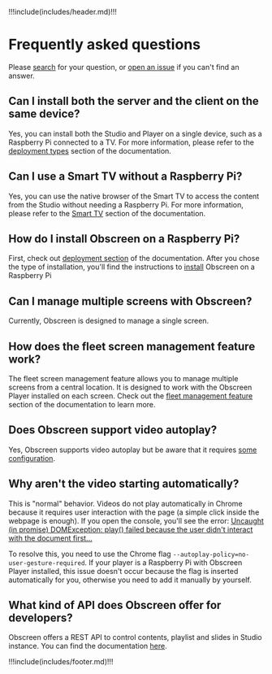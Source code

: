 !!!include(includes/header.md)!!!

# Frequently asked questions

Please <a href="javascript:document.querySelector('.DocSearch.DocSearch-Button').click()">search</a> for your question, or [open an issue](https://github.com/jr-k/obscreen/issues/new/choose) if you can't find an answer.

## Can I install both the server and the client on the same device?

Yes, you can install both the Studio and Player on a single device, such as a Raspberry Pi connected to a TV.
For more information, please refer to the [deployment types](/deployment-types) section of the documentation.

## Can I use a Smart TV without a Raspberry Pi?

Yes, you can use the native browser of the Smart TV to access the content from the Studio without needing a Raspberry Pi.
For more information, please refer to the [Smart TV](/install/player-client/smart-tv) section of the documentation.

## How do I install Obscreen on a Raspberry Pi?

First, check out [deployment section](/deployment-types) of the documentation.
After you chose the type of installation, you'll find the instructions to [install](/install) Obscreen on a Raspberry Pi

## Can I manage multiple screens with Obscreen?

Currently, Obscreen is designed to manage a single screen.

## How does the fleet screen management feature work?

The fleet screen management feature allows you to manage multiple screens from a central location. It is designed to work with the Obscreen Player installed on each screen. Check out the [fleet management feature](/features/fleet-screen-management) section of the documentation to learn more.

## Does Obscreen support video autoplay?

Yes, Obscreen supports video autoplay but be aware that it requires [some configuration](/faq#why-aren-t-the-video-starting-automatically).

## Why aren't the video starting automatically?

This is "normal" behavior. Videos do not play automatically in Chrome because it requires user interaction with the page (a simple click inside the webpage is enough). If you open the console, you'll see the error: [Uncaught (in promise) DOMException: play() failed because the user didn't interact with the document first...](https://goo.gl/xX8pDD)

To resolve this, you need to use the Chrome flag `--autoplay-policy=no-user-gesture-required`. 
If your player is a Raspberry Pi with Obscreen Player installed, this issue doesn't occur because the flag is inserted automatically for you, otherwise you need to add it manually by yourself.

## What kind of API does Obscreen offer for developers?

Obscreen offers a REST API to control contents, playlist and slides in Studio instance. You can find the documentation [here](/features/api).

!!!include(includes/footer.md)!!!
